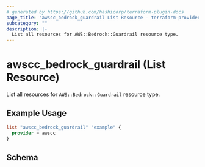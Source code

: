 ```yaml
---
# generated by https://github.com/hashicorp/terraform-plugin-docs
page_title: "awscc_bedrock_guardrail List Resource - terraform-provider-awscc"
subcategory: ""
description: |-
  List all resources for AWS::Bedrock::Guardrail resource type.
---
```


# awscc_bedrock_guardrail (List Resource)

List all resources for `AWS::Bedrock::Guardrail` resource type.

## Example Usage

```terraform
list "awscc_bedrock_guardrail" "example" {
  provider = awscc
}
```

<!-- schema generated by tfplugindocs -->
## Schema
